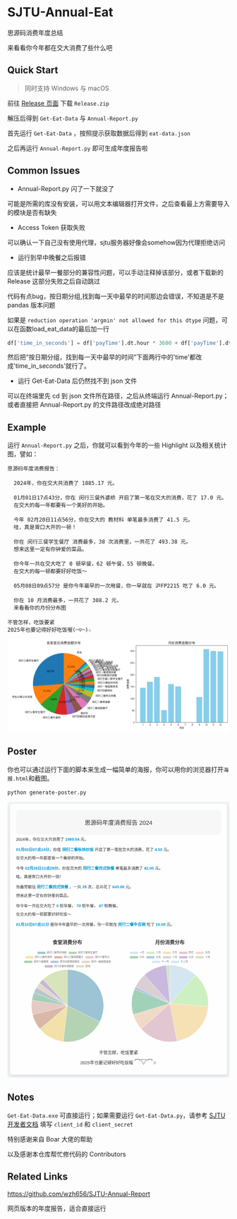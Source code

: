 # SJTU-Annual-Eat

思源码消费年度总结

来看看你今年都在交大消费了些什么吧

## Quick Start

> 同时支持 Windows 与 macOS

前往 [Release 页面](https://github.com/Milvoid/SJTU-Annual-Eat/releases/tag/1.0.1) 下载 `Release.zip`

解压后得到 `Get-Eat-Data` 与 `Annual-Report.py` 

首先运行  `Get-Eat-Data` ，按照提示获取数据后得到 `eat-data.json`

之后再运行  `Annual-Report.py`  即可生成年度报告啦

## Common Issues

- Annual-Report.py 闪了一下就没了

可能是所需的库没有安装，可以用文本编辑器打开文件，之后查看最上方需要导入的模块是否有缺失

- Access Token 获取失败

可以确认一下自己没有使用代理，sjtu服务器好像会somehow因为代理拒绝访问

- 运行到早中晚餐之后报错

应该是统计最早一餐部分的兼容性问题，可以手动注释掉该部分，或者下载新的 Release 这部分失败之后自动跳过

代码有点bug，按日期分组,找到每一天中最早的时间那边会错误，不知道是不是 pandas 版本问题

如果是 `reduction operation 'argmin' not allowed for this dtype` 问题，可以在函数load_eat_data的最后加一行

```python
df['time_in_seconds'] = df['payTime'].dt.hour * 3600 + df['payTime'].dt.minute * 60 + df['payTime'].dt.second
```

然后把“按日期分组，找到每一天中最早的时间”下面两行中的'time'都改成'time_in_seconds'就行了。

- 运行 Get-Eat-Data 后仍然找不到 json 文件

可以在终端里先 cd 到 json 文件所在路径，之后从终端运行 Annual-Report.py；或者直接把 Annual-Report.py 的文件路径改成绝对路径

## Example

运行 `Annual-Report.py` 之后，你就可以看到今年的一些 Highlight 以及相关统计图，譬如：

```shell
思源码年度消费报告：

  2024年，你在交大共消费了 1885.17 元。

  01月01日17点43分，你在 闵行三餐外婆桥 开启了第一笔在交大的消费，花了 17.0 元。
  在交大的每一年都要有一个美好的开始。

  今年 02月20日11点56分，你在交大的 教材科 单笔最多消费了 41.5 元。
  哇，真是胃口大开的一顿！

  你在 闵行三餐学生餐厅 消费最多，38 次消费里，一共花了 493.38 元。
  想来这里一定有你钟爱的菜品。

  你今年一共在交大吃了 0 顿早餐，62 顿午餐，55 顿晚餐。
  在交大的每一顿都要好好吃饭～

  05月08日09点57分 是你今年最早的一次用餐，你一早就在 沪FP2215 吃了 6.0 元。

  你在 10 月消费最多，一共花了 308.2 元。
  来看看你的月份分布图

不管怎样，吃饭要紧
2025年也要记得好好吃饭喔(⌒▽⌒)☆ 
```

![example](https://raw.githubusercontent.com/Milvoid/SJTU-Annual-Eat/main/figs/example.png)

## Poster

你也可以通过运行下面的脚本来生成一幅简单的海报，你可以用你的浏览器打开```海报.html```和截图。
```
python generate-poster.py
```

![](./figs/example-poster.png)

## Notes

`Get-Eat-Data.exe` 可直接运行；如果需要运行 `Get-Eat-Data.py`，请参考 [SJTU 开发者文档](https://developer.sjtu.edu.cn/auth/oauth.html) 填写 `client_id` 和 `client_secret`

特别感谢来自 Boar 大佬的帮助

以及感谢本仓库帮忙修代码的 Contributors

## Related Links

https://github.com/wzh656/SJTU-Annual-Report

网页版本的年度报告，适合直接运行
